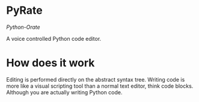 # PyRate

*Python-Orate*

A voice controlled Python code editor. 

# How does it work

Editing is performed directly on the abstract syntax tree. Writing code
is more like a visual scripting tool than a normal text editor,
think code blocks. Although you are actually writing Python code.
